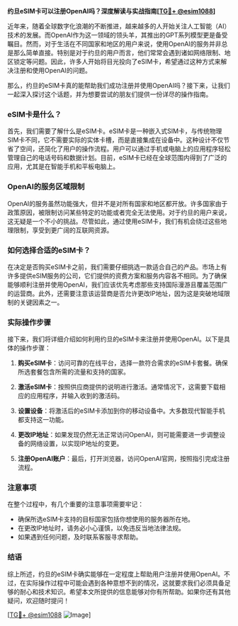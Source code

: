 **约旦eSIM卡可以注册OpenAI吗？深度解读与实战指南[[TG💪+ @esim1088](https://t.me/s/esim1088)]**

近年来，随着全球数字化浪潮的不断推进，越来越多的人开始关注人工智能（AI）技术的发展。而OpenAI作为这一领域的领头羊，其推出的GPT系列模型更是备受瞩目。然而，对于生活在不同国家和地区的用户来说，使用OpenAI的服务并非总是那么简单直接。特别是对于约旦的用户而言，他们常常会遇到诸如网络限制、地区锁定等问题。因此，许多人开始将目光投向了eSIM卡，希望通过这种方式来解决注册和使用OpenAI的问题。

那么，约旦的eSIM卡真的能帮助我们成功注册并使用OpenAI吗？接下来，让我们一起深入探讨这个话题，并为想要尝试的朋友们提供一份详尽的操作指南。

### eSIM卡是什么？

首先，我们需要了解什么是eSIM卡。eSIM卡是一种嵌入式SIM卡，与传统物理SIM卡不同，它不需要实际的实体卡槽，而是直接集成在设备中。这种设计不仅节省了空间，还简化了用户的操作流程。用户可以通过手机或电脑上的应用程序轻松管理自己的电话号码和数据计划。目前，eSIM卡已经在全球范围内得到了广泛的应用，尤其是在智能手机和平板电脑上。

### OpenAI的服务区域限制

OpenAI的服务虽然功能强大，但并不是对所有国家和地区都开放。许多国家由于政策原因，被限制访问某些特定的功能或者完全无法使用。对于约旦的用户来说，这无疑是一个不小的挑战。尽管如此，通过使用eSIM卡，我们有机会绕过这些地理限制，享受到更广阔的互联网资源。

### 如何选择合适的eSIM卡？

在决定是否购买eSIM卡之前，我们需要仔细挑选一款适合自己的产品。市场上有许多提供eSIM服务的公司，它们提供的资费方案和服务内容各不相同。为了确保能够顺利注册并使用OpenAI，我们应该优先考虑那些支持国际漫游且覆盖范围广的运营商。此外，还需要注意该运营商是否允许更改IP地址，因为这是突破地域限制的关键因素之一。

### 实际操作步骤

接下来，我们将详细介绍如何利用约旦的eSIM卡来注册并使用OpenAI。以下是具体的操作步骤：

1. **购买eSIM卡**：访问可靠的在线平台，选择一款符合需求的eSIM卡套餐。确保所选套餐包含所需的流量和支持的国家。
   
2. **激活eSIM卡**：按照供应商提供的说明进行激活。通常情况下，这需要下载相应的应用程序，并输入收到的激活码。

3. **设置设备**：将激活后的eSIM卡添加到你的移动设备中。大多数现代智能手机都支持这一功能。

4. **更改IP地址**：如果发现仍然无法正常访问OpenAI，则可能需要进一步调整设备的网络设置，以实现IP地址的变更。

5. **注册OpenAI账户**：最后，打开浏览器，访问OpenAI官网，按照指引完成注册流程。

### 注意事项

在整个过程中，有几个重要的注意事项需要牢记：

- 确保所选eSIM卡支持的目标国家包括你想使用的服务器所在地。
- 在更改IP地址时，请务必小心谨慎，以免违反当地法律法规。
- 如果遇到任何问题，及时联系客服寻求帮助。

### 结语

综上所述，约旦的eSIM卡确实能够在一定程度上帮助用户注册并使用OpenAI。不过，在实际操作过程中可能会遇到各种意想不到的情况，这就要求我们必须具备足够的耐心和技术知识。希望本文所提供的信息能够对你有所帮助。如果你还有其他疑问，欢迎随时提问！

[[TG💪+ @esim1088](https://t.me/s/esim1088) ![Image](https://i.postimg.cc/4NQfJmqS/Snipaste-2025-05-13-00-14-12.png)]
